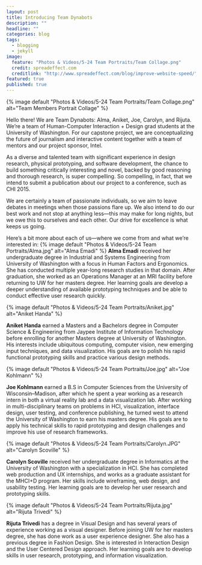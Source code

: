 ```yaml
---
layout: post
title: Introducing Team Dynabots
description: ""
headline: ""
categories: blog
tags: 
  - blogging
  - jekyll
image: 
  feature: "Photos & Videos/5-24 Team Portraits/Team Collage.png"
  credit: spreadeffect.com
  creditlink: "http://www.spreadeffect.com/blog/improve-website-speed/"
featured: true
published: true
---
```


{% image default "Photos & Videos/5-24 Team Portraits/Team Collage.png" alt="Team Members Portrait Collage" %}

Hello there! We are Team Dynabots: Alma, Aniket, Joe, Carolyn, and Rijuta. We’re a team of Human-Computer Interaction + Design grad students at the University of Washington. For our capstone project, we are conceptualizing the future of journalism and interactive content together with a team of mentors and our project sponsor, Intel.

As a diverse and talented team with significant experience in design research, physical prototyping, and software development, the chance to build something critically interesting and novel, backed by good reasoning and thorough research, is super compelling. So compelling, in fact, that we intend to submit a publication about our project to a conference, such as CHI 2015.

We are certainly a team of passionate individuals, so we aim to leave debates in meetings when those passions flare up. We also intend to do our best work and not stop at anything less—this may make for long nights, but we owe this to ourselves and each other. Our drive for excellence is what keeps us going.

Here’s a bit more about each of us—where we come from and what we’re interested in:
{% image default "Photos & Videos/5-24 Team Portraits/Alma.jpg" alt="Alma Emadi" %}
**Alma Emadi** received her undergraduate degree in Industrial and Systems Engineering from University of Washington with a focus in Human Factors and Ergonomics. She has conducted multiple year-long research studies in that domain. After graduation, she worked as an Operations Manager at an MRI facility before returning to UW for her masters degree. Her learning goals are develop a deeper understanding of available prototyping techniques and be able to conduct effective user research quickly.

{% image default "Photos & Videos/5-24 Team Portraits/Aniket.jpg" alt="Aniket Handa" %}

**Aniket Handa** earned a Masters and a Bachelors degree in Computer Science & Engineering from Jaypee Institute of Information Technology before enrolling for another Masters degree at University of Washington. His interests include ubiquitous computing, computer vision, new emerging input techniques, and data visualization. His goals are to polish his rapid functional prototyping skills and practice various design methods.

{% image default "Photos & Videos/5-24 Team Portraits/Joe.jpg" alt="Joe Kohlmann" %}

**Joe Kohlmann** earned a B.S in Computer Sciences from the University of Wisconsin–Madison, after which he spent a year working as a research intern in both a virtual reality lab and a data visualization lab. After working in multi-disciplinary teams on problems in HCI, visualization, interface design, user testing, and conference publishing, he turned west to attend the University of Washington to earn his masters degree. His goals are to apply his technical skills to rapid prototyping and design challenges and improve his use of research frameworks.

{% image default "Photos & Videos/5-24 Team Portraits/Carolyn.JPG" alt="Carolyn Scoville" %}

**Carolyn Scoville** received her undergraduate degree in Informatics at the University of Washington with a specialization in HCI. She has completed web production and UX internships, and works as a graduate assistant for the MHCI+D program. Her skills include wireframing, web design, and usability testing. Her learning goals are to develop her user research and prototyping skills.

{% image default "Photos & Videos/5-24 Team Portraits/Rijuta.jpg" alt="Rijuta Trivedi" %}

**Rijuta Trivedi** has a degree in Visual Design and has several years of experience working as a visual designer. Before joining UW for her masters degree, she has done work as a user experience designer. She also has a previous degree in Fashion Design. She is interested in Interaction Design and the User Centered Design approach. Her learning goals are to develop skills in user research, prototyping, and information visualization.

